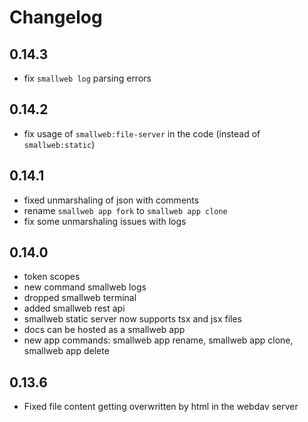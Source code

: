 # Changelog

## 0.14.3

- fix `smallweb log` parsing errors

## 0.14.2

- fix usage of `smallweb:file-server` in the code (instead of `smallweb:static`)

## 0.14.1

- fixed unmarshaling of json with comments
- rename `smallweb app fork` to `smallweb app clone`
- fix some unmarshaling issues with logs

## 0.14.0

- token scopes
- new command smallweb logs
- dropped smallweb terminal
- added smallweb rest api
- smallweb static server now supports tsx and jsx files
- docs can be hosted as a smallweb app
- new app commands: smallweb app rename, smallweb app clone, smallweb app delete

## 0.13.6

- Fixed file content getting overwritten by html in the webdav server
